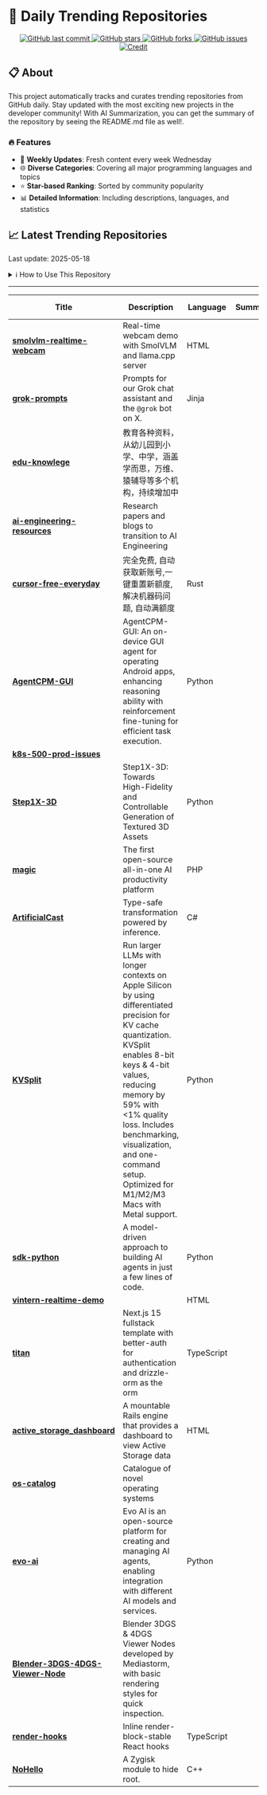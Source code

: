 # 🌟 Daily Trending Repositories

<div align="center">
<a href="https://github.com/marc-ko/daily-trending-repo/commits/main">
    <img src="https://img.shields.io/github/last-commit/marc-ko/daily-trending-repo" alt="GitHub last commit" />
</a>

<a href="https://github.com/marc-ko/daily-trending-repo/stargazers">
    <img src="https://img.shields.io/github/stars/marc-ko/daily-trending-repo" alt="GitHub stars" />
</a>
<a href="https://github.com/marc-ko/daily-trending-repo/network/members">
    <img src="https://img.shields.io/github/forks/marc-ko/daily-trending-repo" alt="GitHub forks" />
</a>
<a href="https://github.com/marc-ko/daily-trending-repo/issues">
    <img src="https://img.shields.io/github/issues/marc-ko/daily-trending-repo" alt="GitHub issues" />
</a>
<a alt="credit" href="https://github.com/zezhishao/DailyArXiv">
 <img src="https://img.shields.io/badge/credit%20-%20Idea%20From%20This%20Repo-blue" alt="Credit">
</a>
</div>

## 📋 About

This project automatically tracks and curates trending repositories from GitHub daily. Stay updated with the most exciting new projects in the developer community! With AI Summarization, you can get the summary of the repository by seeing the README.md file as well!.

### 🔥 Features

- 🔄 **Weekly Updates**: Fresh content every week Wednesday
- 🌐 **Diverse Categories**: Covering all major programming languages and topics
- ⭐ **Star-based Ranking**: Sorted by community popularity
- 📊 **Detailed Information**: Including descriptions, languages, and statistics

## 📈 Latest Trending Repositories

Last update: 2025-05-18

<details>
<summary>ℹ️ How to Use This Repository</summary>

1. **Star & Watch**: Click the 'Star' and 'Watch' buttons to receive weekly email notifications
2. **Browse**: Explore trending repositories organized by popularity
3. **Contribute**: Feel free to open issues or suggest improvements

</details>

---

| **Title** | **Description** | **Language** | **Summary** | **Tags** | **Stars Count** |
| --- | --- | --- | --- | --- | --- |
| **[smolvlm-realtime-webcam](https://github.com/ngxson/smolvlm-realtime-webcam)** | Real-time webcam demo with SmolVLM and llama.cpp server | HTML |  |  | 3026 |
| **[grok-prompts](https://github.com/xai-org/grok-prompts)** | Prompts for our Grok chat assistant and the `@grok` bot on X. | Jinja |  |  | 1871 |
| **[edu-knowlege](https://github.com/mswnlz/edu-knowlege)** | 教育各种资料，从幼儿园到小学、中学，涵盖学而思，万维、猿辅导等多个机构，持续增加中 |  |  |  | 1786 |
| **[ai-engineering-resources](https://github.com/InterviewReady/ai-engineering-resources)** | Research papers and blogs to transition to AI Engineering |  |  | <details><summary>ai, l...</summary><p>ai, llm, transformer</p></details> | 664 |
| **[cursor-free-everyday](https://github.com/agentcodee/cursor-free-everyday)** | 完全免费, 自动获取新账号,一键重置新额度,  解决机器码问题, 自动满额度 | Rust |  |  | 600 |
| **[AgentCPM-GUI](https://github.com/OpenBMB/AgentCPM-GUI)** | AgentCPM-GUI: An on-device GUI agent for operating Android apps, enhancing reasoning ability with reinforcement fine-tuning for efficient task execution. | Python |  |  | 591 |
| **[k8s-500-prod-issues](https://github.com/vijay2181/k8s-500-prod-issues)** |  |  |  |  | 552 |
| **[Step1X-3D](https://github.com/stepfun-ai/Step1X-3D)** | Step1X-3D: Towards High-Fidelity and Controllable Generation of Textured 3D Assets | Python |  |  | 423 |
| **[magic](https://github.com/dtyq/magic)** | The first open-source all-in-one AI productivity platform | PHP |  | <details><summary>agent...</summary><p>agent, agi, ai, gpt, llm, low-code, mcp, no-code, sandbox, workflow</p></details> | 337 |
| **[ArtificialCast](https://github.com/Zorokee/ArtificialCast)** | Type-safe transformation powered by inference. | C# |  | <details><summary>ai, a...</summary><p>ai, artificial-intelligence, csharp, dotnet, llm, satire, type-casting</p></details> | 301 |
| **[KVSplit](https://github.com/dipampaul17/KVSplit)** | Run larger LLMs with longer contexts on Apple Silicon by using differentiated precision for KV cache quantization. KVSplit enables 8-bit keys & 4-bit values, reducing memory by 59% with <1% quality loss. Includes benchmarking, visualization, and one-command setup. Optimized for M1/M2/M3 Macs with Metal support. | Python |  | <details><summary>apple...</summary><p>apple-silicon, generative-ai, kv-cache, llama-cpp, llm, m1, m2, m3, memory-optimization, metal, optimization, quantization</p></details> | 292 |
| **[sdk-python](https://github.com/strands-agents/sdk-python)** | A model-driven approach to building AI agents in just a few lines of code. | Python |  | <details><summary>agent...</summary><p>agentic, agentic-ai, agents, ai, anthropic, autonomous-agents, genai, litellm, llm, machine-learning, mcp, multi-agent-systems, ollama, opentelemetry, python</p></details> | 207 |
| **[vintern-realtime-demo](https://github.com/ngxson/vintern-realtime-demo)** |  | HTML |  |  | 203 |
| **[titan](https://github.com/rudrodip/titan)** | Next.js 15 fullstack template with better-auth for authentication and drizzle-orm as the orm | TypeScript |  | <details><summary>bette...</summary><p>better-auth, drizzle-orm, neondb, nextjs, nextjs15, shadcn-ui, tailwindcss-v4</p></details> | 174 |
| **[active_storage_dashboard](https://github.com/giovapanasiti/active_storage_dashboard)** | A mountable Rails engine that provides a dashboard to view Active Storage data | HTML |  |  | 174 |
| **[os-catalog](https://github.com/prathyvsh/os-catalog)** | Catalogue of novel operating systems |  |  |  | 173 |
| **[evo-ai](https://github.com/EvolutionAPI/evo-ai)** | Evo AI is an open-source platform for creating and managing AI agents, enabling integration with different AI models and services. | Python |  | <details><summary>a2a-p...</summary><p>a2a-protocol, adk, agent, agentic-ai, agentic-workflow, ai, crewai, langgraph, mcp, python</p></details> | 172 |
| **[Blender-3DGS-4DGS-Viewer-Node](https://github.com/mediastormDev/Blender-3DGS-4DGS-Viewer-Node)** | Blender 3DGS & 4DGS Viewer Nodes developed by Mediastorm, with basic rendering styles for quick inspection. |  |  | <details><summary>3dgs,...</summary><p>3dgs, 4dgs, blender, blender-addon, blender-plugin, blendernodes, gaussian-splatting, nodetree</p></details> | 171 |
| **[render-hooks](https://github.com/brandonmcconnell/render-hooks)** | Inline render-block-stable React hooks | TypeScript |  | <details><summary>conte...</summary><p>context, hooks, hooks-api-react, react, reactdom</p></details> | 166 |
| **[NoHello](https://github.com/MhmRdd/NoHello)** | A Zygisk module to hide root. | C++ |  |  | 162 |

